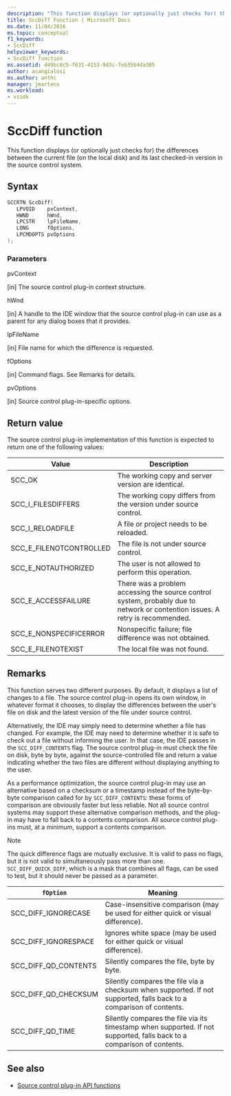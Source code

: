 ```yaml
---
description: "This function displays (or optionally just checks for) the differences between the current file (on the local disk) and its last checked-in version in the source control system."
title: SccDiff Function | Microsoft Docs
ms.date: 11/04/2016
ms.topic: conceptual
f1_keywords:
- SccDiff
helpviewer_keywords:
- SccDiff function
ms.assetid: d49bc8c5-f631-4153-9d3c-feb3564da305
author: acangialosi
ms.author: anthc
manager: jmartens
ms.workload:
- vssdk
---
```

# SccDiff function
This function displays (or optionally just checks for) the differences between the current file (on the local disk) and its last checked-in version in the source control system.

## Syntax

```cpp
SCCRTN SccDiff(
   LPVOID    pvContext,
   HWND      hWnd,
   LPCSTR    lpFileName,
   LONG      fOptions,
   LPCMDOPTS pvOptions
);
```

### Parameters
 pvContext

[in] The source control plug-in context structure.

 hWnd

[in] A handle to the IDE window that the source control plug-in can use as a parent for any dialog boxes that it provides.

 lpFileName

[in] File name for which the difference is requested.

 fOptions

[in] Command flags. See Remarks for details.

 pvOptions

[in] Source control plug-in-specific options.

## Return value
 The source control plug-in implementation of this function is expected to return one of the following values:

|Value|Description|
|-----------|-----------------|
|SCC_OK|The working copy and server version are identical.|
|SCC_I_FILESDIFFERS|The working copy differs from the version under source control.|
|SCC_I_RELOADFILE|A file or project needs to be reloaded.|
|SCC_E_FILENOTCONTROLLED|The file is not under source control.|
|SCC_E_NOTAUTHORIZED|The user is not allowed to perform this operation.|
|SCC_E_ACCESSFAILURE|There was a problem accessing the source control system, probably due to network or contention issues. A retry is recommended.|
|SCC_E_NONSPECIFICERROR|Nonspecific failure; file difference was not obtained.|
|SCC_E_FILENOTEXIST|The local file was not found.|

## Remarks
 This function serves two different purposes. By default, it displays a list of changes to a file. The source control plug-in opens its own window, in whatever format it chooses, to display the differences between the user's file on disk and the latest version of the file under source control.

 Alternatively, the IDE may simply need to determine whether a file has changed. For example, the IDE may need to determine whether it is safe to check out a file without informing the user. In that case, the IDE passes in the `SCC_DIFF_CONTENTS` flag. The source control plug-in must check the file on disk, byte by byte, against the source-controlled file and return a value indicating whether the two files are different without displaying anything to the user.

 As a performance optimization, the source control plug-in may use an alternative based on a checksum or a timestamp instead of the byte-by-byte comparison called for by `SCC_DIFF_CONTENTS`: these forms of comparison are obviously faster but less reliable. Not all source control systems may support these alternative comparison methods, and the plug-in may have to fall back to a contents comparison. All source control plug-ins must, at a minimum, support a contents comparison.

> [!NOTE]
> The quick difference flags are mutually exclusive. It is valid to pass no flags, but it is not valid to simultaneously pass more than one. `SCC_DIFF_QUICK_DIFF`, which is a mask that combines all flags, can be used to test, but it should never be passed as a parameter.

|`fOption`|Meaning|
|---------------|-------------|
|SCC_DIFF_IGNORECASE|Case-insensitive comparison (may be used for either quick or visual difference).|
|SCC_DIFF_IGNORESPACE|Ignores white space (may be used for either quick or visual difference).|
|SCC_DIFF_QD_CONTENTS|Silently compares the file, byte by byte.|
|SCC_DIFF_QD_CHECKSUM|Silently compares the file via a checksum when supported. If not supported, falls back to a comparison of contents.|
|SCC_DIFF_QD_TIME|Silently compares the file via its timestamp when supported. If not supported, falls back to a comparison of contents.|

## See also
- [Source control plug-in API functions](../extensibility/source-control-plug-in-api-functions.md)
